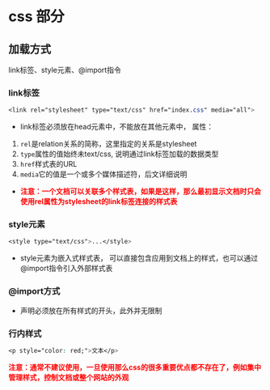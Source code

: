 # css 部分

## 加载方式
link标签、style元素、@import指令

### link标签
```css
<link rel="stylesheet" type="text/css" href="index.css" media="all">
```
- link标签必须放在head元素中，不能放在其他元素中， 属性：
1. `rel`是relation关系的简称，这里指定的关系是stylesheet
2. `type`属性的值始终未text/css, 说明通过link标签加载的数据类型
3. `href`样式表的URL
4. `media`它的值是一个或多个媒体描述符，后文详细说明
- <font color="red"><b>
注意：一个文档可以关联多个样式表，如果是这样，那么最初显示文档时只会使用rel属性为stylesheet的link标签连接的样式表
</b></font>

### style元素
```css
<style type="text/css">...</style>
```
- style元素为嵌入式样式表， 可以直接包含应用到文档上的样式，也可以通过@import指令引入外部样式表

### @import方式

- 声明必须放在所有样式的开头，此外并无限制

### 行内样式
```css
<p style="color: red;">文本</p>
```
<font color="red"><b>注意：通常不建议使用，一旦使用那么css的很多重要优点都不存在了，例如集中管理样式，控制文档或整个网站的外观</b></font>


